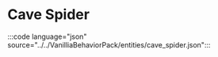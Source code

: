 # Cave Spider

:::code language="json" source="../../VanilliaBehaviorPack/entities/cave_spider.json":::